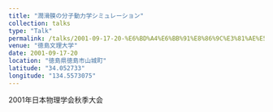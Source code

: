 ```yaml
---
title: "潤滑膜の分子動力学シミュレーション"
collection: talks
type: "Talk"
permalink: /talks/2001-09-17-20-%E6%BD%A4%E6%BB%91%E8%86%9C%E3%81%AE%E5%88%86%E5%AD%90%E5%8B%95%E5%8A%9B%E5%AD%A6%E3%82%B7%E3%83%9F%E3%83%A5%E3%83%AC%E3%83%BC%E3%82%B7%E3%83%A7%E3%83%B3
venue: "徳島文理大学"
date: 2001-09-17-20
location: "徳島県徳島市山城町"
latitude: "34.052733"
longitude: "134.5573075"
---
```


2001年日本物理学会秋季大会
